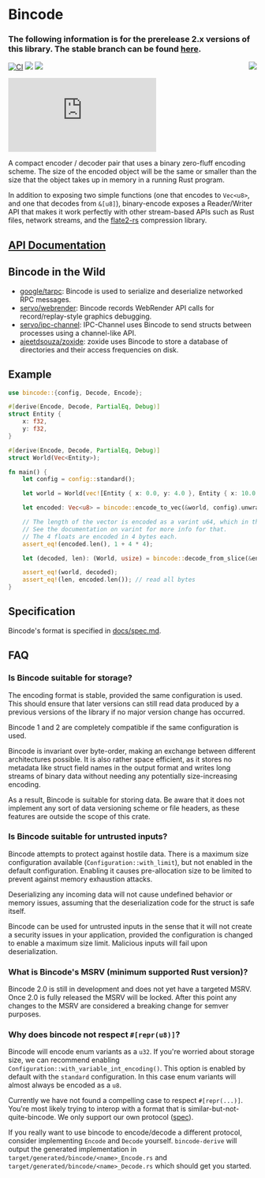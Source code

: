 # Bincode
### The following information is for the prerelease 2.x versions of this library. The stable branch can be found [here](https://github.com/bincode-org/bincode/tree/v1.x).
<img align="right" src="./logo.svg" />

[![CI](https://github.com/bincode-org/bincode/workflows/CI/badge.svg)](https://github.com/bincode-org/bincode/actions)
[![](https://img.shields.io/crates/v/bincode.svg)](https://crates.io/crates/bincode)
[![](https://img.shields.io/badge/license-MIT-blue.svg)](https://opensource.org/licenses/MIT)
<!-- [![](https://img.shields.io/badge/bincode-rustc_1.41.1+-lightgray.svg)](https://blog.rust-lang.org/2020/02/27/Rust-1.41.1.html) -->
[![Matrix](https://img.shields.io/matrix/bincode:matrix.org?label=Matrix%20Chat)](https://matrix.to/#/#bincode:matrix.org)

A compact encoder / decoder pair that uses a binary zero-fluff encoding scheme.
The size of the encoded object will be the same or smaller than the size that
the object takes up in memory in a running Rust program.

In addition to exposing two simple functions
(one that encodes to `Vec<u8>`, and one that decodes from `&[u8]`),
binary-encode exposes a Reader/Writer API that makes it work
perfectly with other stream-based APIs such as Rust files, network streams,
and the [flate2-rs](https://github.com/rust-lang/flate2-rs) compression
library.

## [API Documentation](https://docs.rs/bincode/)

## Bincode in the Wild

* [google/tarpc](https://github.com/google/tarpc): Bincode is used to serialize and deserialize networked RPC messages.
* [servo/webrender](https://github.com/servo/webrender): Bincode records WebRender API calls for record/replay-style graphics debugging.
* [servo/ipc-channel](https://github.com/servo/ipc-channel): IPC-Channel uses Bincode to send structs between processes using a channel-like API.
* [ajeetdsouza/zoxide](https://github.com/ajeetdsouza/zoxide): zoxide uses Bincode to store a database of directories and their access frequencies on disk.

## Example

```rust
use bincode::{config, Decode, Encode};

#[derive(Encode, Decode, PartialEq, Debug)]
struct Entity {
    x: f32,
    y: f32,
}

#[derive(Encode, Decode, PartialEq, Debug)]
struct World(Vec<Entity>);

fn main() {
    let config = config::standard();

    let world = World(vec![Entity { x: 0.0, y: 4.0 }, Entity { x: 10.0, y: 20.5 }]);

    let encoded: Vec<u8> = bincode::encode_to_vec(&world, config).unwrap();

    // The length of the vector is encoded as a varint u64, which in this case gets collapsed to a single byte
    // See the documentation on varint for more info for that.
    // The 4 floats are encoded in 4 bytes each.
    assert_eq!(encoded.len(), 1 + 4 * 4);

    let (decoded, len): (World, usize) = bincode::decode_from_slice(&encoded[..], config).unwrap();

    assert_eq!(world, decoded);
    assert_eq!(len, encoded.len()); // read all bytes
}
```

## Specification

Bincode's format is specified in [docs/spec.md](https://github.com/bincode-org/bincode/blob/trunk/docs/spec.md).

## FAQ

### Is Bincode suitable for storage?

The encoding format is stable, provided the same configuration is used.
This should ensure that later versions can still read data produced by a previous versions of the library if no major version change
has occurred.

Bincode 1 and 2 are completely compatible if the same configuration is used.

Bincode is invariant over byte-order, making an exchange between different
architectures possible. It is also rather space efficient, as it stores no
metadata like struct field names in the output format and writes long streams of
binary data without needing any potentially size-increasing encoding.

As a result, Bincode is suitable for storing data. Be aware that it does not
implement any sort of data versioning scheme or file headers, as these
features are outside the scope of this crate.

### Is Bincode suitable for untrusted inputs?

Bincode attempts to protect against hostile data. There is a maximum size
configuration available (`Configuration::with_limit`), but not enabled in the
default configuration. Enabling it causes pre-allocation size to be limited to
prevent against memory exhaustion attacks.

Deserializing any incoming data will not cause undefined behavior or memory
issues, assuming that the deserialization code for the struct is safe itself.

Bincode can be used for untrusted inputs in the sense that it will not create a
security issues in your application, provided the configuration is changed to enable a
maximum size limit. Malicious inputs will fail upon deserialization.

### What is Bincode's MSRV (minimum supported Rust version)?

Bincode 2.0 is still in development and does not yet have a targeted MSRV. Once 2.0 is fully released the MSRV will be locked. After this point any changes to the MSRV are considered a breaking change for semver purposes.

### Why does bincode not respect `#[repr(u8)]`?

Bincode will encode enum variants as a `u32`. If you're worried about storage size, we can recommend enabling `Configuration::with_variable_int_encoding()`. This option is enabled by default with the `standard` configuration. In this case enum variants will almost always be encoded as a `u8`.

Currently we have not found a compelling case to respect `#[repr(...)]`. You're most likely trying to interop with a format that is similar-but-not-quite-bincode. We only support our own protocol ([spec](https://github.com/bincode-org/bincode/blob/trunk/docs/spec.md)).

If you really want to use bincode to encode/decode a different protocol, consider implementing `Encode` and `Decode` yourself. `bincode-derive` will output the generated implementation in `target/generated/bincode/<name>_Encode.rs` and `target/generated/bincode/<name>_Decode.rs` which should get you started.
